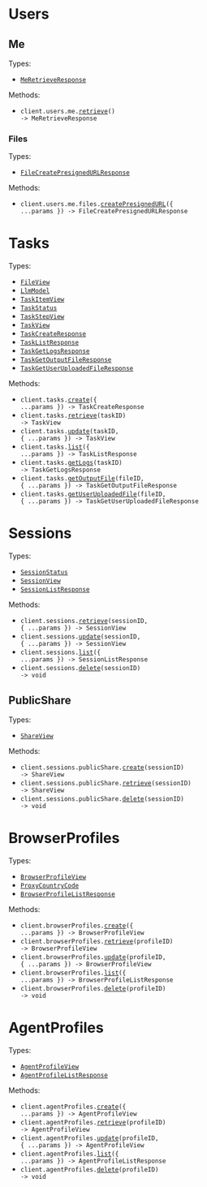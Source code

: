 # Users

## Me

Types:

- <code><a href="./src/resources/users/me/me.ts">MeRetrieveResponse</a></code>

Methods:

- <code title="get /users/me">client.users.me.<a href="./src/resources/users/me/me.ts">retrieve</a>() -> MeRetrieveResponse</code>

### Files

Types:

- <code><a href="./src/resources/users/me/files.ts">FileCreatePresignedURLResponse</a></code>

Methods:

- <code title="post /users/me/files/presigned-url">client.users.me.files.<a href="./src/resources/users/me/files.ts">createPresignedURL</a>({ ...params }) -> FileCreatePresignedURLResponse</code>

# Tasks

Types:

- <code><a href="./src/resources/tasks.ts">FileView</a></code>
- <code><a href="./src/resources/tasks.ts">LlmModel</a></code>
- <code><a href="./src/resources/tasks.ts">TaskItemView</a></code>
- <code><a href="./src/resources/tasks.ts">TaskStatus</a></code>
- <code><a href="./src/resources/tasks.ts">TaskStepView</a></code>
- <code><a href="./src/resources/tasks.ts">TaskView</a></code>
- <code><a href="./src/resources/tasks.ts">TaskCreateResponse</a></code>
- <code><a href="./src/resources/tasks.ts">TaskListResponse</a></code>
- <code><a href="./src/resources/tasks.ts">TaskGetLogsResponse</a></code>
- <code><a href="./src/resources/tasks.ts">TaskGetOutputFileResponse</a></code>
- <code><a href="./src/resources/tasks.ts">TaskGetUserUploadedFileResponse</a></code>

Methods:

- <code title="post /tasks">client.tasks.<a href="./src/resources/tasks.ts">create</a>({ ...params }) -> TaskCreateResponse</code>
- <code title="get /tasks/{task_id}">client.tasks.<a href="./src/resources/tasks.ts">retrieve</a>(taskID) -> TaskView</code>
- <code title="patch /tasks/{task_id}">client.tasks.<a href="./src/resources/tasks.ts">update</a>(taskID, { ...params }) -> TaskView</code>
- <code title="get /tasks">client.tasks.<a href="./src/resources/tasks.ts">list</a>({ ...params }) -> TaskListResponse</code>
- <code title="get /tasks/{task_id}/logs">client.tasks.<a href="./src/resources/tasks.ts">getLogs</a>(taskID) -> TaskGetLogsResponse</code>
- <code title="get /tasks/{task_id}/output-files/{file_id}">client.tasks.<a href="./src/resources/tasks.ts">getOutputFile</a>(fileID, { ...params }) -> TaskGetOutputFileResponse</code>
- <code title="get /tasks/{task_id}/user-uploaded-files/{file_id}">client.tasks.<a href="./src/resources/tasks.ts">getUserUploadedFile</a>(fileID, { ...params }) -> TaskGetUserUploadedFileResponse</code>

# Sessions

Types:

- <code><a href="./src/resources/sessions/sessions.ts">SessionStatus</a></code>
- <code><a href="./src/resources/sessions/sessions.ts">SessionView</a></code>
- <code><a href="./src/resources/sessions/sessions.ts">SessionListResponse</a></code>

Methods:

- <code title="get /sessions/{session_id}">client.sessions.<a href="./src/resources/sessions/sessions.ts">retrieve</a>(sessionID, { ...params }) -> SessionView</code>
- <code title="patch /sessions/{session_id}">client.sessions.<a href="./src/resources/sessions/sessions.ts">update</a>(sessionID, { ...params }) -> SessionView</code>
- <code title="get /sessions">client.sessions.<a href="./src/resources/sessions/sessions.ts">list</a>({ ...params }) -> SessionListResponse</code>
- <code title="delete /sessions/{session_id}">client.sessions.<a href="./src/resources/sessions/sessions.ts">delete</a>(sessionID) -> void</code>

## PublicShare

Types:

- <code><a href="./src/resources/sessions/public-share.ts">ShareView</a></code>

Methods:

- <code title="post /sessions/{session_id}/public-share">client.sessions.publicShare.<a href="./src/resources/sessions/public-share.ts">create</a>(sessionID) -> ShareView</code>
- <code title="get /sessions/{session_id}/public-share">client.sessions.publicShare.<a href="./src/resources/sessions/public-share.ts">retrieve</a>(sessionID) -> ShareView</code>
- <code title="delete /sessions/{session_id}/public-share">client.sessions.publicShare.<a href="./src/resources/sessions/public-share.ts">delete</a>(sessionID) -> void</code>

# BrowserProfiles

Types:

- <code><a href="./src/resources/browser-profiles.ts">BrowserProfileView</a></code>
- <code><a href="./src/resources/browser-profiles.ts">ProxyCountryCode</a></code>
- <code><a href="./src/resources/browser-profiles.ts">BrowserProfileListResponse</a></code>

Methods:

- <code title="post /browser-profiles">client.browserProfiles.<a href="./src/resources/browser-profiles.ts">create</a>({ ...params }) -> BrowserProfileView</code>
- <code title="get /browser-profiles/{profile_id}">client.browserProfiles.<a href="./src/resources/browser-profiles.ts">retrieve</a>(profileID) -> BrowserProfileView</code>
- <code title="patch /browser-profiles/{profile_id}">client.browserProfiles.<a href="./src/resources/browser-profiles.ts">update</a>(profileID, { ...params }) -> BrowserProfileView</code>
- <code title="get /browser-profiles">client.browserProfiles.<a href="./src/resources/browser-profiles.ts">list</a>({ ...params }) -> BrowserProfileListResponse</code>
- <code title="delete /browser-profiles/{profile_id}">client.browserProfiles.<a href="./src/resources/browser-profiles.ts">delete</a>(profileID) -> void</code>

# AgentProfiles

Types:

- <code><a href="./src/resources/agent-profiles.ts">AgentProfileView</a></code>
- <code><a href="./src/resources/agent-profiles.ts">AgentProfileListResponse</a></code>

Methods:

- <code title="post /agent-profiles">client.agentProfiles.<a href="./src/resources/agent-profiles.ts">create</a>({ ...params }) -> AgentProfileView</code>
- <code title="get /agent-profiles/{profile_id}">client.agentProfiles.<a href="./src/resources/agent-profiles.ts">retrieve</a>(profileID) -> AgentProfileView</code>
- <code title="patch /agent-profiles/{profile_id}">client.agentProfiles.<a href="./src/resources/agent-profiles.ts">update</a>(profileID, { ...params }) -> AgentProfileView</code>
- <code title="get /agent-profiles">client.agentProfiles.<a href="./src/resources/agent-profiles.ts">list</a>({ ...params }) -> AgentProfileListResponse</code>
- <code title="delete /agent-profiles/{profile_id}">client.agentProfiles.<a href="./src/resources/agent-profiles.ts">delete</a>(profileID) -> void</code>
